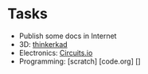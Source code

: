 # Tasks

* Publish some docs in Internet
* 3D: [thinkerkad](https://www.tinkercad.com/)
* Electronics: [Circuits.io](http://123d.circuits.io)
* Programming: [scratch] [code.org] []
